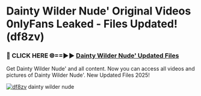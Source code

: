 # Dainty Wilder Nude' Original Videos 0nlyFans Leaked - Files Updated! (df8zv)

<h3>🔴 CLICK HERE 🌐==►► <a href="https://tinyurl.com/2jnfzry5" rel="nofollow">Dainty Wilder Nude' Updated Files</a></h3>

Get Dainty Wilder Nude' and all content. Now you can access all videos and pictures of Dainty Wilder Nude'. New Updated Files 2025!

[![df8zv](https://i.imgur.com/GyGTBgg.gif)](https://tinyurl.com/2jnfzry5)
dainty wilder nude
